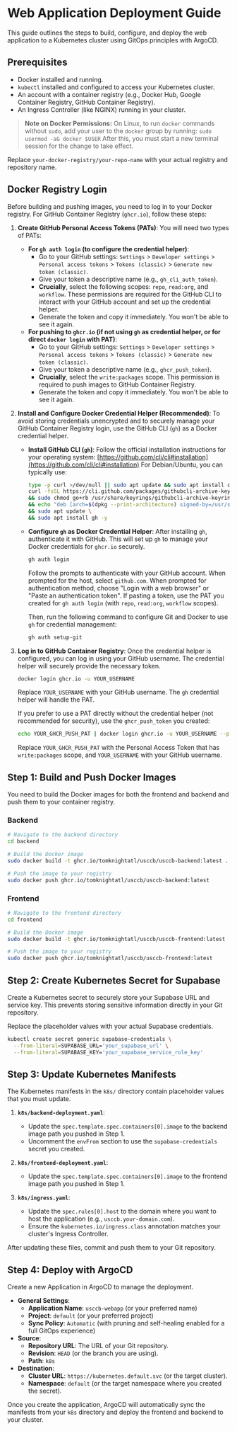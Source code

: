 # Web Application Deployment Guide

This guide outlines the steps to build, configure, and deploy the web application to a Kubernetes cluster using GitOps principles with ArgoCD.

## Prerequisites

- Docker installed and running.
- `kubectl` installed and configured to access your Kubernetes cluster.
- An account with a container registry (e.g., Docker Hub, Google Container Registry, GitHub Container Registry).
- An Ingress Controller (like NGINX) running in your cluster.

> **Note on Docker Permissions:** On Linux, to run `docker` commands without `sudo`, add your user to the `docker` group by running:
> `sudo usermod -aG docker $USER`
> After this, you must start a new terminal session for the change to take effect.

Replace `your-docker-registry/your-repo-name` with your actual registry and repository name.

## Docker Registry Login

Before building and pushing images, you need to log in to your Docker registry. For GitHub Container Registry (`ghcr.io`), follow these steps:

1.  **Create GitHub Personal Access Tokens (PATs)**:
You will need two types of PATs:
    *   **For `gh auth login` (to configure the credential helper)**:
        *   Go to your GitHub settings: `Settings` > `Developer settings` > `Personal access tokens` > `Tokens (classic)` > `Generate new token (classic)`.
        *   Give your token a descriptive name (e.g., `gh_cli_auth_token`).
        *   **Crucially**, select the following scopes: `repo`, `read:org`, and `workflow`. These permissions are required for the GitHub CLI to interact with your GitHub account and set up the credential helper.
        *   Generate the token and copy it immediately. You won't be able to see it again.
    *   **For pushing to `ghcr.io` (if not using `gh` as credential helper, or for direct `docker login` with PAT)**:
        *   Go to your GitHub settings: `Settings` > `Developer settings` > `Personal access tokens` > `Tokens (classic)` > `Generate new token (classic)`.
        *   Give your token a descriptive name (e.g., `ghcr_push_token`).
        *   **Crucially**, select the `write:packages` scope. This permission is required to push images to GitHub Container Registry.
        *   Generate the token and copy it immediately. You won't be able to see it again.

2.  **Install and Configure Docker Credential Helper (Recommended)**:
    To avoid storing credentials unencrypted and to securely manage your GitHub Container Registry login, use the GitHub CLI (`gh`) as a Docker credential helper.

    *   **Install GitHub CLI (`gh`)**:
        Follow the official installation instructions for your operating system: [https://github.com/cli/cli#installation](https://github.com/cli/cli#installation)
        For Debian/Ubuntu, you can typically use:
        ```sh
        type -p curl >/dev/null || sudo apt update && sudo apt install curl -y
        curl -fsSL https://cli.github.com/packages/githubcli-archive-keyring.gpg | sudo dd of=/usr/share/keyrings/githubcli-archive-keyring.gpg \
        && sudo chmod go+rb /usr/share/keyrings/githubcli-archive-keyring.gpg \
        && echo "deb [arch=$(dpkg --print-architecture) signed-by=/usr/share/keyrings/githubcli-archive-keyring.gpg] https://cli.github.com/packages stable main" | sudo tee /etc/apt/sources.list.d/github-cli.list > /dev/null \
        && sudo apt update \
        && sudo apt install gh -y
        ```
    *   **Configure `gh` as Docker Credential Helper**:
        After installing `gh`, authenticate it with GitHub. This will set up `gh` to manage your Docker credentials for `ghcr.io` securely.
        ```sh
        gh auth login
        ```
        Follow the prompts to authenticate with your GitHub account. When prompted for the host, select `github.com`. When prompted for authentication method, choose "Login with a web browser" or "Paste an authentication token". If pasting a token, use the PAT you created for `gh auth login` (with `repo`, `read:org`, `workflow` scopes).

        Then, run the following command to configure Git and Docker to use `gh` for credential management:
        ```sh
        gh auth setup-git
        ```

3.  **Log in to GitHub Container Registry**:
    Once the credential helper is configured, you can log in using your GitHub username. The credential helper will securely provide the necessary token.

    ```sh
    docker login ghcr.io -u YOUR_USERNAME
    ```
    Replace `YOUR_USERNAME` with your GitHub username. The `gh` credential helper will handle the PAT.

    If you prefer to use a PAT directly without the credential helper (not recommended for security), use the `ghcr_push_token` you created:
    ```sh
    echo YOUR_GHCR_PUSH_PAT | docker login ghcr.io -u YOUR_USERNAME --password-stdin
    ```
    Replace `YOUR_GHCR_PUSH_PAT` with the Personal Access Token that has `write:packages` scope, and `YOUR_USERNAME` with your GitHub username.


## Step 1: Build and Push Docker Images

You need to build the Docker images for both the frontend and backend and push them to your container registry.

### Backend

```sh
# Navigate to the backend directory
cd backend

# Build the Docker image
sudo docker build -t ghcr.io/tomknightatl/usccb/usccb-backend:latest .

# Push the image to your registry
sudo docker push ghcr.io/tomknightatl/usccb/usccb-backend:latest
```

### Frontend

```sh
# Navigate to the frontend directory
cd frontend

# Build the Docker image
sudo docker build -t ghcr.io/tomknightatl/usccb/usccb-frontend:latest .

# Push the image to your registry
sudo docker push ghcr.io/tomknightatl/usccb/usccb-frontend:latest
```

## Step 2: Create Kubernetes Secret for Supabase

Create a Kubernetes secret to securely store your Supabase URL and service key. This prevents storing sensitive information directly in your Git repository.

Replace the placeholder values with your actual Supabase credentials.

```sh
kubectl create secret generic supabase-credentials \
  --from-literal=SUPABASE_URL='your_supabase_url' \
  --from-literal=SUPABASE_KEY='your_supabase_service_role_key'
```

## Step 3: Update Kubernetes Manifests

The Kubernetes manifests in the `k8s/` directory contain placeholder values that you must update.

1.  **`k8s/backend-deployment.yaml`**:
    -   Update the `spec.template.spec.containers[0].image` to the backend image path you pushed in Step 1.
    -   Uncomment the `envFrom` section to use the `supabase-credentials` secret you created.

2.  **`k8s/frontend-deployment.yaml`**:
    -   Update the `spec.template.spec.containers[0].image` to the frontend image path you pushed in Step 1.

3.  **`k8s/ingress.yaml`**:
    -   Update the `spec.rules[0].host` to the domain where you want to host the application (e.g., `usccb.your-domain.com`).
    -   Ensure the `kubernetes.io/ingress.class` annotation matches your cluster's Ingress Controller.

After updating these files, commit and push them to your Git repository.

## Step 4: Deploy with ArgoCD

Create a new Application in ArgoCD to manage the deployment.

-   **General Settings**:
    -   **Application Name**: `usccb-webapp` (or your preferred name)
    -   **Project**: `default` (or your preferred project)
    -   **Sync Policy**: `Automatic` (with pruning and self-healing enabled for a full GitOps experience)
-   **Source**:
    -   **Repository URL**: The URL of your Git repository.
    -   **Revision**: `HEAD` (or the branch you are using).
    -   **Path**: `k8s`
-   **Destination**:
    -   **Cluster URL**: `https://kubernetes.default.svc` (or the target cluster).
    -   **Namespace**: `default` (or the target namespace where you created the secret).

Once you create the application, ArgoCD will automatically sync the manifests from your `k8s` directory and deploy the frontend and backend to your cluster.
